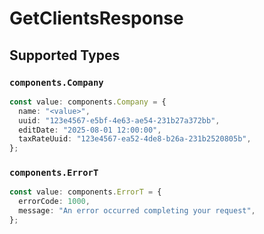 # GetClientsResponse


## Supported Types

### `components.Company`

```typescript
const value: components.Company = {
  name: "<value>",
  uuid: "123e4567-e5bf-4e63-ae54-231b27a372bb",
  editDate: "2025-08-01 12:00:00",
  taxRateUuid: "123e4567-ea52-4de8-b26a-231b2520805b",
};
```

### `components.ErrorT`

```typescript
const value: components.ErrorT = {
  errorCode: 1000,
  message: "An error occurred completing your request",
};
```

